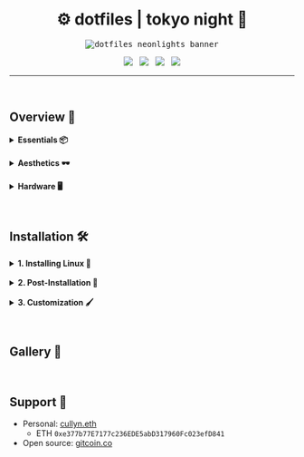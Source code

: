 <h1 align="center">⚙️ dotfiles | tokyo night 🌆</h1>

<p align="center">
<kbd>
<img
    alt="dotfiles neonlights banner"
    src="https://github.com/nosvagor/dotfiles/blob/main/resources/share/dotfiles-banner.gif?raw=true" />
</kbd>
</p>

<p align="center">
    <img src="https://img.shields.io/github/stars/nosvagor/dotfiles?color=%231a1b26&label=STARGAZERS&labelColor=%231a1b26&style=for-the-badge"/>&nbsp;&nbsp;
    <img src="https://visitor-badge-reloaded.herokuapp.com/badge?color=1a1b26&page_id=nosvagor/dotfiles&style=for-the-badge&lcolor=1a1b26"/>&nbsp;&nbsp;
    <img src="https://img.shields.io/github/issues/nosvagor/dotfiles?color=1a1b26&labelColor=1a1b26&style=for-the-badge"/>&nbsp;&nbsp;
    <img src="https://img.shields.io/github/license/nosvagor/dotfiles?color=1a1b26&labelColor=1a1b26&style=for-the-badge"/>
</p>

---

&nbsp;

## Overview 👾

<details>
<summary><b> Essentials 📦 </b></summary>

- Operating System: [Arch Linux](https://wiki.archlinux.org/title/Arch_Linux)
- Display Server: [Wayland](https://wiki.archlinux.org/title/Wayland), with display manager: [SDDM](https://wiki.archlinux.org/title/SDDM)
- Window manager: [Hyprland](https://github.com/hyprwm/Hyprland)
- Terminal: [alacritty](https://github.com/alacritty/alacritty), with terminal multiplexer: [tmux](https://en.wikipedia.org/wiki/Tmux)
- Shell: [zsh](https://wiki.archlinux.org/title/zsh),
  - Plugins: [syntax highlighting](https://github.com/zsh-users/zsh-syntax-highlighting), [auto suggestions](https://github.com/zsh-users/zsh-autosuggestions), [auto complete](https://github.com/marlonrichert/zsh-autocomplete), [colored man pages](https://github.com/ael-code/zsh-colored-man-pages)
  - Prompt: custom [starship](https://starship.rs/) + [custom DNA greeter](cullyn/.local/bin/dna)
  - Quick navigation: [jump](https://github.com/gsamokovarov/jump)
- Editor: [neovim-nightly](https://github.com/neovim/neovim),
  - [config files](cullyn/.config/nvim/) _(work in progress)_ 🔨
- Browser: [firefox-developer-eddition](https://www.mozilla.org/en-US/firefox/developer/), with keyboard focused usage via:
  - [vimium](https://github.com/philc/vimium)
  - and a custom, minimal css theme: [errant]() _(work in progress)_ 🔨
- File manager: [nnn](https://github.com/jarun/nnn)
  - [config files](cullyn/.config/nnn/) _(work in progress)_ 🔨

</details>
&nbsp;
<details>
<summary><b> Aesthetics 🕶️</b></summary>

- General theme: [Tokyo Night Storm](https://github.com/folke/tokyonight.nvim)
- Status bar: [waybar](https://github.com/Alexays/Waybar)
- Launcher: [rofi](https://github.com/davatorium/rofi)
- PDF viewer: [zathura](https://pwmt.org/projects/zathura/)
- Notifications: [dunst](https://github.com/dunst-project/dunst)
- Music:
- Music visualizer:
- Fonts: [google fonts](https://aur.archlinux.org/packages/ttf-google-fonts-git/) / [nerd fonts](https://github.com/ryanoasis/nerd-fonts)
  - Open Sans (serif)
  - Roboto Slab (serif)
  - Hack Nerd Font (monospace)
  - Noto Color Emoji and Noto Emoji
- GTK:
- Cursor:
- Icons:

</details>
&nbsp;
<details>
<summary><b> Hardware 🖥️ </b></summary>

- **Mouse**: MX Master 3S
- **CPU**: AMD Ryzen 7 3700X (16) @ 3.600GHz
- **GPU**: AMD ATI Radeon RX 5600 OEM/5600 XT / 5700/5700 XT
- **Monitor**: SAMSUNG UR59 Series 32-Inch 4K UHD (3840x2160)
- **Keybaord:** Corne (Helidox) 42 key, Kailh gChoc Light Blue (20g),

</details>

&nbsp;

## Installation 🛠️

<details>
<summary><b>1. Installing Linux 🐧 </b></summary>

##### [Official ArchWiki Installation Guide](https://wiki.archlinux.org/title/installation_guide)

##### [Please do read the FAQ](https://wiki.archlinux.org/title/Frequently_asked_questions)

**⚠️ Note:** _the following is essentially what I did if you want to start from scratch and
follow along. Installation does not have to be exactly like I describe; these
instructions are mostly just here for personal reference to debug what I might be
doing wrong, or did wrong. Some minor steps or, reason behind my choices, are not explicitly stated._

**1.1 Acquire an installation image**: https://archlinux.org/download/

**1.2 Prepare an installation medium:**

- find USB device partition (**sda** or **sdb**, probably):

      lsblk -f

- write to usb using **dd** (sd"x", do not use partition number):

      dd bs=4M if=path/to/archlinux-version-x86_64.iso of=/dev/sdx conv=fsync oflag=direct status=progress

**1.3 Use guided arch installation:**

- boot to usb and run command:

      archinstall

- nice to install some base packages needed for now:

      base base-devel linux-headers git stow dkms coreutils vim bat btop go rust python

---

---

</details>
&nbsp;
<details>
<summary><b>2. Post-Installation 🧰 </b></summary>

##### [ArchWiki General Recommendations](https://wiki.archlinux.org/title/General_recommendations)

2.1 Install AUR helper ([paru](https://github.com/Morganamilo/paru) is nice too and my current preference)

    git clone https://aur.archlinux.org/yay-bin.git
    cd yay-bin
    makepkg -si

&nbsp;

2.2 Install packages:

    cd $HOME && git clone https://github.com/nosvagor/dotfiles.git
    yay -S - < $HOME/dotfiles/resources/packages.txt

&nbsp;

2.3 Configure shell and link config files:

- Change default shell to zsh:

      chsh -s $(which zsh)

- Install shell related packages:

      go install github.com/gsamokovarov/jump@latest
      curl -sS https://starship.rs/install.sh | sh
      $HOME/dotfiles/cullyn/.local/bin/zsh-install

- Link config files using [GNU stow](https://brandon.invergo.net/news/2012-05-26-using-gnu-stow-to-manage-your-dotfiles.html):

      cd $HOME/dotfiles
      mv cullyn $USER
      stow $USER
      stow zsh

**⚠️ Note:** _you probably don't want my zsh config, or many of my personal configs, and should update them now._

&nbsp;

2.5 Configure SSH for GitHub _(here for personal reference)_:

    ssh-keygen -t ed25519 -C "your_email@example.com"
    eval "$(ssh-agent -s)"
    ssh-add ~/.ssh/id_ed25519
    bat ~/.ssh/id_ed25519.pub
    # Add ssh key to github, then update remote origin:
    git remote set-url origin git@github.com:USERNAME/REPOSITORY.git

&nbsp;

2.6 Update [bluetooth](https://wiki.archlinux.org/title/bluetooth):

    systemctl enable bluetooth.service
    systemctl start bluetooth.service #(if before reboot)

- pair device

      bluetoothctl
      power on
      scan on
      pair DEVICE
      trust DEVICE
      connect DEVICE

- auto power-on:

      /etc/bluetooth/main.conf
      ---
      [Policy]
      AutoEnable=true

- disable shitty built in bluetooth:

      lsusb | grep "Bluetooth"

      # yields
      Bus 001 Device 004: ID 0b05:18ea ASUSTek Computer, Inc. Bluetooth Radio

      touch /etc/udev/rules.d/81-bluetooth-hci.rules
      ---
      SUBSYSTEM=="usb", ATTRS{idVendor}=="0b05", ATTRS{idProduct}=="18ea", ATTR{authorized}="0"

- verify by checking available agents (should just be one, preferably):

      bluetoothctl list

      # yields
      Controller 3C:7C:3F:A2:38:10 costello [default]

&nbsp;

2.7 Create default directories (personal preference, see [user-dirs.dir](https://github.com/nosvagor/dotfiles/blob/main/cullyn/.config/user-dirs.dirs)):

    #simple script to edit if you want something different
    dir-setup

    # yields
    ├── documents
    │   ├── papers
    │   ├── share
    │   ├── templates
    │   └── textbooks
    ├── downloads
    ├── media
    │   ├── gifs
    │   ├── images
    │   ├── music
    │   ├── recordings
    │   ├── video
    │   └── videos

&nbsp;

2.8 Edit boot config (skip boot menu):

    ──────┬─────────────────────────────────────────────────────────────────────────────
          │ File: /boot/loader/loader.conf
    ──────┼─────────────────────────────────────────────────────────────────────────────
      1   │ timeout 0
    ──────┴─────────────────────────────────────────────────────────────────────────────

&nbsp;

2.9 Add extra figlet fonts (I sometimes use for visual headers in files):

    cp -va  "$HOME/dotfiles/resources/ascii-fonts/." "/usr/share/figlet/fonts/"

---

---

</details>
&nbsp;
<details>

<summary><b>3. Customization 🖌️</b></summary>

#### [Firefox](https://www.mozilla.org/en-US/firefox/developer/) 🦊

🦊.1 update various `about:config` options:

- Update scaling factor if in HiDPI environment:

      layout.css.devPixelsPerPx = 1.25

- Stop asking to restore session (I often just kill the window and don't want the prompt later)

      browser.sessionstore.resume_from_crash = false

&nbsp;

🦊.2 Firefox basic options options:

- Disable hardware acceleration (firefox keeps seizing)

---

---

</details>

&nbsp;

## Gallery 🎨

&nbsp;

## Support 🤝

- Personal: [cullyn.eth](https://cullyn.eth/)
  - ETH `0xe377b77E7177c236EDE5abD317960Fc023efD841`
- Open source: [gitcoin.co](https://gitcoin.co/)
